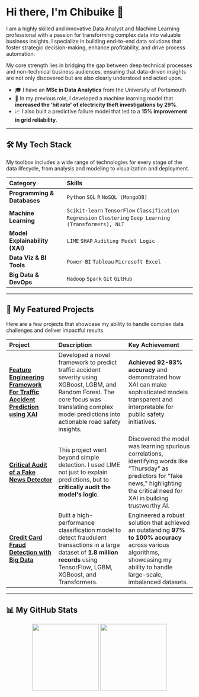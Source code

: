# Hi there, I'm Chibuike  👋


I am a highly skilled and innovative Data Analyst and Machine Learning professional with a passion for transforming complex data into valuable business insights. I specialize in building end-to-end data solutions that foster strategic decision-making, enhance profitability, and drive process automation.

My core strength lies in bridging the gap between deep technical processes and non-technical business audiences, ensuring that data-driven insights are not only discovered but are also clearly understood and acted upon.

- 🎓 I have an **MSc in Data Analytics** from the University of Portsmouth  
- 💼 In my previous role, I developed a machine learning model that **increased the 'hit rate' of electricity theft investigations by 29%**.
- 📈 I also built a predictive failure model that led to a **15% improvement in grid reliability**.

---

## 🛠️ My Tech Stack

My toolbox includes a wide range of technologies for every stage of the data lifecycle, from analysis and modeling to visualization and deployment.

| Category | Skills |
| :--- | :--- |
| **Programming & Databases** | `Python` `SQL` `R` `NoSQL (MongoDB)`  |
| **Machine Learning** | `Scikit-learn` `TensorFlow` `Classification` `Regression` `Clustering` `Deep Learning (Transformers), NLT`  |
| **Model Explainability (XAI)** | `LIME` `SHAP` `Auditing Model Logic`  |
| **Data Viz & BI Tools** | `Power BI` `Tableau` `Microsoft Excel`  |
| **Big Data & DevOps** | `Hadoop` `Spark` `Git` `GitHub`  |

---

## 🚀 My Featured Projects

Here are a few projects that showcase my ability to handle complex data challenges and deliver impactful results.

| Project | Description | Key Achievement |
| :--- | :--- | :--- |
| **[Feature Engineering Framework For Traffic Accident Prediction using XAI](https://github.com/cloonicux/Feature-Engineering-Framework-For-Traffic-Accident-Prediction-using-XAI)** | Developed a novel framework to predict traffic accident severity using XGBoost, LGBM, and Random Forest. The core focus was translating complex model predictions into actionable road safety insights. | **Achieved 92-93% accuracy** and demonstrated how XAI can make sophisticated models transparent and interpretable for public safety initiatives. |
| **[Critical Audit of a Fake News Detector](https://github.com/cloonicux/Fake-News-Detection)** | This project went beyond simple detection. I used LIME not just to explain predictions, but to **critically audit the model's logic**. | Discovered the model was learning spurious correlations, identifying words like "Thursday" as predictors for "fake news," highlighting the critical need for XAI in building trustworthy AI. |
| **[Credit Card Fraud Detection with Big Data](https://github.com/cloonicux/Credit-Card-Fraud-Detection)** | Built a high-performance classification model to detect fraudulent transactions in a large dataset of **1.8 million records** using TensorFlow, LGBM, XGBoost, and Transformers. | Engineered a robust solution that achieved an outstanding **97% to 100% accuracy** across various algorithms, showcasing my ability to handle large-scale, imbalanced datasets. |

---

## 📊 My GitHub Stats

<p align="center">
  <img height="180em" src="https://github-readme-stats.vercel.app/api?username=cloonicux&show_icons=true&theme=dracula&include_all_commits=true"/>
  <img height="180em" src="https://github-readme-stats.vercel.app/api/top-langs/?username=cloonicux&layout=compact&langs_count=8&theme=dracula"/>
</p>
